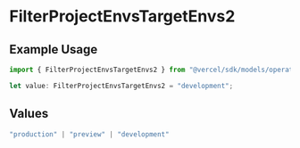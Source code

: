 # FilterProjectEnvsTargetEnvs2

## Example Usage

```typescript
import { FilterProjectEnvsTargetEnvs2 } from "@vercel/sdk/models/operations";

let value: FilterProjectEnvsTargetEnvs2 = "development";
```

## Values

```typescript
"production" | "preview" | "development"
```
